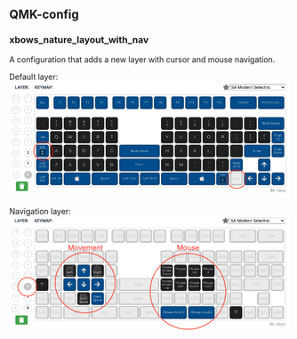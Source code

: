 ## QMK-config

### xbows_nature_layout_with_nav

A configuration that adds a new layer with cursor and mouse navigation.

Default layer:
![Default layer image](doc/layer0.png)


Navigation layer:
![Navigation layer image](doc/layer2.png)

